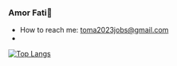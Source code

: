 ### Amor Fati👋  
- How to reach me: toma2023jobs@gmail.com
- 
[![Top Langs](https://github-readme-stats.vercel.app/api/top-langs/?username=likeketchup&layout=compact)](https://github.com/anuraghazra/github-readme-stats)
<!--
**likeketchup/likeketchup** is a ✨ _special_ ✨ repository because its `README.md` (this file) appears on your GitHub profile.

-->

